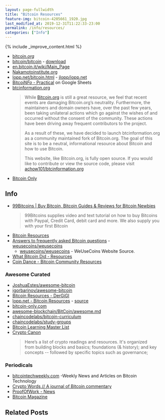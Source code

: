 ```yaml
---
layout: page-fullwidth
title: "Bitcoin Resources"
feature-img: bitcoin-4205661_1920.jpg
last_modified_at: 2019-12-31T11:22:33-23:00
permalink: /info/resources/
categories: ["Info"]
---
```


{% include _improve_content.html %}

* [bitcoin.*org*](https://bitcoin.org/)
* [bitcoin/bitcoin](https://github.com/bitcoin/bitcoin/) - [download](https://bitcoin.org/en/download) 
* [en.bitcoin.it/wiki/Main_Page](https://en.bitcoin.it/wiki/Main_Page)
* [Nakamotoinstitute.org](https://nakamotoinstitute.org/)
* [lopp.net/bitcoin.html](https://lopp.net/bitcoin.html) - [jlopp/jopp.net](https://github.com/jlopp/lopp.net)
* [Bitcoi*NFo* - Practical](https://docs.google.com/spreadsheets/d/1Z3Ofa4P8097VWV70Z_bMqIMladngvm-Ck24ot9TDNmw/) on Google Sheets 
* [btcinformation.org](https://btcinformation.org)
  >While [Bitcoin.org](https://bitcoin.org) is still a great resource, we feel that recent events are damaging Bitcoin.org’s neutrality. Furthermore, the maintainers and domain owners have, over the past few years, been taking unilateral actions which go against the wishes of and occurred without the consent of the community. These actions have been driving away frequent contributors to the project.
  >
  >As a result of these, we have decided to launch btcinformation.org as a community maintained fork of Bitcoin.org. The goal of this site is to be a neutral, informational resource about Bitcoin and how to use Bitcoin.
  >
  >This website, like Bitcoin.org, is fully open source. If you would like to contribute or view the source code, please visit [achow101/btcinformation.org](https://github.com/achow101/btcinformation.org)
* [Bitcoin Only](https://bitcoin-only.com)

## Info

* [99Bitcoins | Buy Bitcoin, Bitcoin Guides & Reviews for Bitcoin Newbies](https://99bitcoins.com/)
  > 99Bitcoins supplies video and text tutorial on how to buy Bitcoins with Paypal, Credit Card, debit card and more. We also supply you with your first Bitcoin
* [Bitcoin Resources](https://bitcoin-resources.com)
* [Answers to frequently asked Bitcoin questions](https://www.weusecoins.com/en/questions/) - [weusecoins/weusecoins](https://github.com/weusecoins/weusecoins)
  * [weusecoins/weusecoins](https://github.com/weusecoins/weusecoins) - WeUseCoins Website Source.
* [What Bitcoin Did - Resources](https://www.whatbitcoindid.com/resources)
* [Coin Dance - Bitcoin Community Resources](https://coin.dance/resources)

### Awesome Curated

* [JoshuaEstes/awesome-bitcoin](https://github.com/JoshuaEstes/awesome-bitcoin)
* [igorbarinov/awesome-bitcoin](https://github.com/igorbarinov/awesome-bitcoin)
* [Bitcoin Resources - DerGiGI](https://dergigi.com/bitcoin/resources/)
* [lopp.net - Bitcoin Resources](https://lopp.net/bitcoin) - [source](https://github.com/jlopp/lopp.net)
* [bitcoin-only.com](https://bitcoin-only.com/)
* [awesome-blockchain/BitCoin/awesome.md](https://github.com/yjjnls/awesome-blockchain/blob/master/BitCoin/awesome.md)
* [chaincodelabs/bitcoin-curriculum](https://github.com/chaincodelabs/bitcoin-curriculum)
* [chaincodelabs/study-groups](https://github.com/chaincodelabs/study-groups)
* [Bitcoin Learning Master List](https://www.evernote.com/shard/s341/sh/b7065b5d-353e-4aca-8cf7-5c4d6392ba4b/7c27ada4b31da804) 
* [Crypto Canon](https://a16z.com/2018/02/10/crypto-readings-resources/)
  > Here’s a list of crypto readings and resources. It's organized from building blocks and basics; foundations (& history); and key concepts -- followed by specific topics such as governance;


### Periodicals

* [bitcointechweekly.com](http://bitcointechweekly.com/) -Weekly News and Articles on Bitcoin Technology
* [Crypto Words // A journal of Bitcoin commentary](https://cryptowords.github.io/)
* [ProofOfWork - News](https://proofofwork.news/)
* [Bitcoin Magazine](https://bitcoinmagazine.com)

## Related Posts

</div>